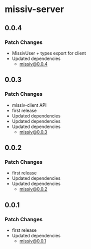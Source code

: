 # missiv-server

## 0.0.4

### Patch Changes

- MissivUser + types export for client
- Updated dependencies
  - missiv@0.0.4

## 0.0.3

### Patch Changes

- missiv-client API
- first release
- Updated dependencies
- Updated dependencies
- Updated dependencies
  - missiv@0.0.3

## 0.0.2

### Patch Changes

- first release
- Updated dependencies
- Updated dependencies
  - missiv@0.0.2

## 0.0.1

### Patch Changes

- first release
- Updated dependencies
  - missiv@0.0.1
